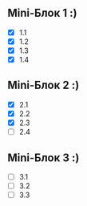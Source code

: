 ## Mini-Блок 1 :)
   - [x] 1.1
   - [x] 1.2
   - [x] 1.3
   - [x] 1.4
## Mini-Блок 2 :)
   - [x] 2.1
   - [x] 2.2
   - [x] 2.3
   - [ ] 2.4
## Mini-Блок 3 :)
   - [ ] 3.1
   - [ ] 3.2
   - [ ] 3.3

